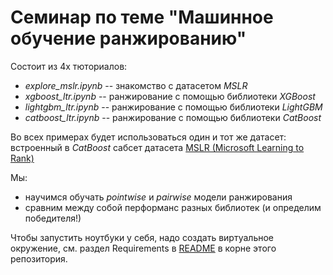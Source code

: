 # Семинар по теме "Машинное обучение ранжированию"

Состоит из 4х тюториалов:

- *explore_mslr.ipynb*  -- знакомство с датасетом *MSLR*
- *xgboost_ltr.ipynb*   -- ранжирование с помощью библиотеки *XGBoost*
- *lightgbm_ltr.ipynb*  -- ранжирование с помощью библиотеки *LightGBM*
- *catboost_ltr.ipynb*  -- ранжирование с помощью библиотеки *CatBoost*

Во всех примерах будет использоваться один и тот же датасет: встроенный в *CatBoost* сабсет датасета [MSLR (Microsoft Learning to Rank)](https://www.microsoft.com/en-us/research/project/mslr/)

Мы:

- научимся обучать *pointwise* и *pairwise* модели ранжирования
- сравним между собой перформанс разных библиотек (и определим победителя!)

Чтобы запустить ноутбуки у себя, надо создать виртуальное окружение, см. раздел Requirements в [README](/README.md) в корне этого репозитория.
